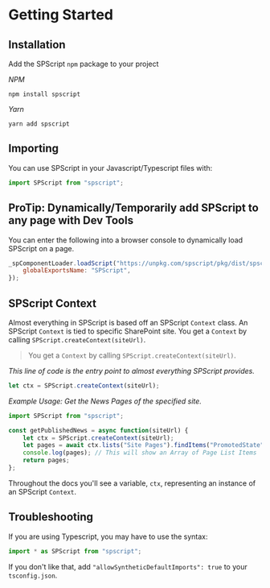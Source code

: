 # Getting Started

## Installation

Add the SPScript `npm` package to your project

_NPM_

```shell
npm install spscript
```

_Yarn_

```shell
yarn add spscript
```

## Importing

You can use SPScript in your Javascript/Typescript files with:

```javascript
import SPScript from "spscript";
```

## ProTip: Dynamically/Temporarily add SPScript to any page with Dev Tools

You can enter the following into a browser console to dynamically load SPScript on a page.

```javascript
_spComponentLoader.loadScript("https://unpkg.com/spscript/pkg/dist/spscript.js", {
	globalExportsName: "SPScript",
});
```

## SPScript Context

Almost everything in SPScript is based off an SPScript `Context` class. An SPScript `Context` is tied to specific SharePoint site. You get a `Context` by calling `SPScript.createContext(siteUrl)`.

> You get a `Context` by calling `SPScript.createContext(siteUrl)`.

_This line of code is the entry point to almost everything SPScript provides._

```javascript
let ctx = SPScript.createContext(siteUrl);
```

_Example Usage: Get the News Pages of the specified site._

```javascript
import SPScript from "spscript";

const getPublishedNews = async function(siteUrl) {
	let ctx = SPScript.createContext(siteUrl);
	let pages = await ctx.lists("Site Pages").findItems("PromotedState", 2);
	console.log(pages); // This will show an Array of Page List Items
	return pages;
};
```

Throughout the docs you'll see a variable, `ctx`, representing an instance of an SPScript `Context`.

## Troubleshooting

If you are using Typescript, you may have to use the syntax:

```javascript
import * as SPScript from "spscript";
```

If you don't like that, add `"allowSyntheticDefaultImports": true` to your `tsconfig.json`.
